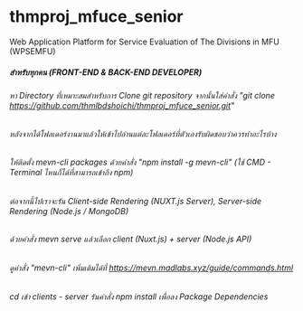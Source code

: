 # thmproj_mfuce_senior
Web Application Platform for Service Evaluation of The Divisions in MFU (WPSEMFU)

##### สำหรับทุกคน (FRONT-END & BACK-END DEVELOPER)
###### หา Directory ที่เหมาะสมสำหรับการ Clone git repository จากนั้นใส่คำสั่ง "git clone https://github.com/thmlbdshoichi/thmproj_mfuce_senior.git"
###### หลังจากได้โฟลเดอร์งานมาแล้วให้เข้าไปอ่านแต่ละโฟลเดอร์ที่ตัวเองรับผิดชอบว่าควรทำอะไรบ้าง
###### ให้ติดตั้ง mevn-cli packages ด้วยคำสั่ง "npm install -g mevn-cli" (ใช้ CMD - Terminal ไหนก็ได้ที่สามารถเข้าถึง npm)
###### ต่อจากนี้ไปเราจะรัน Client-side Rendering (NUXT.js Server), Server-side Rendering (Node.js / MongoDB)
###### ด้วยคำสั่ง mevn serve แล้วเลือก client (Nuxt.js) + server (Node.js API)
###### ดูคำสั่ง "mevn-cli" เพิ่มเติมได้ที่ https://mevn.madlabs.xyz/guide/commands.html

###### cd เข้า clients - server รันคำสั่ง npm install เพื่อลง Package Dependencies
